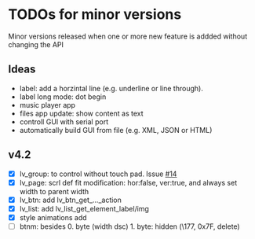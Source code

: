 # TODOs for minor versions
Minor versions released when one or more new feature is addded without changing the API

## Ideas
- label: add a horzintal line (e.g. underline or line through). 
- label long mode: dot begin
- music player app
- files app update: show content as text
- controll GUI with serial port
- automatically build GUI from file (e.g. XML, JSON or HTML)

## v4.2
- [x] lv_group: to control without touch pad. Issue [#14](https://github.com/littlevgl/lvgl/issues/14)
- [x] lv_page: scrl def fit modification: hor:false, ver:true, and always set width to parent width
- [x] lv_btn: add lv_btn_get_..._action
- [x] lv_list: add lv_list_get_element_label/img
- [x] style animations add
- [ ] btnm:  besides 0. byte (width dsc) 1. byte: hidden (\177, 0x7F, delete)
